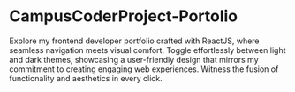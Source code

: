# CampusCoderProject-Portolio
Explore my frontend developer portfolio crafted with ReactJS, where seamless navigation meets visual comfort. Toggle effortlessly between light and dark themes, showcasing a user-friendly design that mirrors my commitment to creating engaging web experiences. Witness the fusion of functionality and aesthetics in every click.
